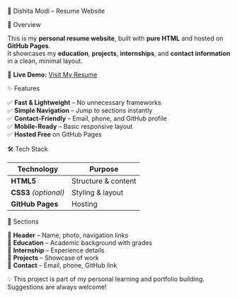  🌟 Dishita Modi – Resume Website  

 📌 Overview  

This is my **personal resume website**, built with **pure HTML** and hosted on **GitHub Pages**.  
It showcases my **education**, **projects**, **internships**, and **contact information** in a clean, minimal layout.  


🚀 **Live Demo:** [Visit My Resume](https://dishita23.github.io/Resume/)  


 ✨ Features  

✅ **Fast & Lightweight** – No unnecessary frameworks  
✅ **Simple Navigation** – Jump to sections instantly  
✅ **Contact-Friendly** – Email, phone, and GitHub profile  
✅ **Mobile-Ready** – Basic responsive layout  
✅ **Hosted Free** on GitHub Pages  


 🛠️ Tech Stack  

| Technology | Purpose |
|------------|---------|
| **HTML5**  | Structure & content |
| **CSS3** *(optional)* | Styling & layout |
| **GitHub Pages** | Hosting |


 📂 Sections  
 
📍 **Header** – Name, photo, navigation links  
📍 **Education** – Academic background with grades  
📍 **Internship** – Experience details  
📍 **Projects** – Showcase of work  
📍 **Contact** – Email, phone, GitHub link  



💡 This project is part of my personal learning and portfolio building. Suggestions are always welcome!

